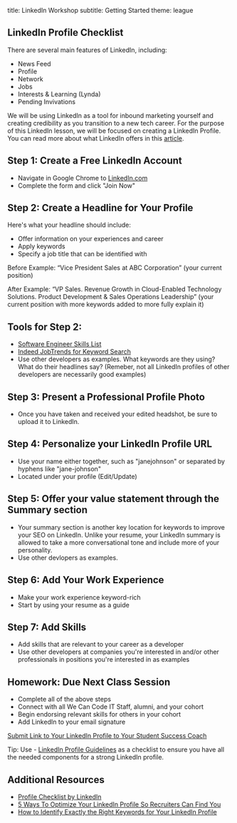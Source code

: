 title: LinkedIn Workshop
subtitle: Getting Started
theme: league

## LinkedIn Profile Checklist
There are several main features of LinkedIn, including:
- News Feed
- Profile
- Network
- Jobs
- Interests & Learning (Lynda)
- Pending Invivations

We will be using LinkedIn as a tool for inbound marketing yourself and creating credibility as you transition to a new tech career. For the purpose of this LinkedIn lesson, we will be focused on creating a LinkedIn Profile. You can read more about what LinkedIn offers in this [article](https://www.lifewire.com/what-is-linkedin-3486382).

## Step 1: Create a Free LinkedIn Account
- Navigate in Google Chrome to [LinkedIn.com](http://www.linkedin.com)
- Complete the form and click "Join Now"

## Step 2: Create a Headline for Your Profile
Here's what your headline should include:
- Offer information on your experiences and career
- Apply keywords
- Specify a job title that can be identified with

Before Example: “Vice President Sales at ABC Corporation” (your current position)

After Example: “VP Sales. Revenue Growth in Cloud-Enabled Technology Solutions. Product Development & Sales Operations Leadership”  (your current position with more keywords added to more fully explain it)

## Tools for Step 2:
- [Software Engineer Skills List](https://www.thebalance.com/software-engineer-skills-list-2062483)
- [Indeed JobTrends for Keyword Search](https://www.indeed.com/jobtrends)
- Use other developers as examples. What keywords are they using? What do their headlines say?
(Remeber, not all LinkedIn profiles of other developers are necessarily good examples)

## Step 3: Present a Professional Profile Photo
- Once you have taken and received your edited headshot, be sure to upload it to LinkedIn.

## Step 4: Personalize your LinkedIn Profile URL
- Use your name either together, such as "janejohnson" or separated by hyphens like "jane-johnson"
- Located under your profile (Edit/Update)

## Step 5: Offer your value statement through the Summary section
- Your summary section is another key location for keywords to improve your SEO on LinkedIn. Unlike your resume, your LinkedIn summary is allowed to take a more conversational tone and include more of your personality.
- Use other devlopers as examples.

## Step 6: Add Your Work Experience
- Make your work experience keyword-rich
- Start by using your resume as a guide

## Step 7: Add Skills
- Add skills that are relevant to your career as a developer
- Use other developers at companies you're interested in and/or other professionals in positions you're interested in as examples

## Homework: Due Next Class Session
- Complete all of the above steps
- Connect with all We Can Code IT Staff, alumni, and your cohort
- Begin endorsing relevant skills for others in your cohort
- Add LinkedIn to your email signature

[Submit Link to Your LinkedIn Profile to Your Student Success Coach](https://goo.gl/forms/pzOQKKrdeJeECjJI2)

Tip: Use - [LinkedIn Profile Guidelines](https://docs.google.com/spreadsheets/d/1cb4SA_08ZlHaUtQbg2GyOzS_zNYu5PHw6jnUm3_VeqQ/edit#gid=530008895) as a checklist to ensure you have all the needed components for a strong LinkedIn profile.

## Additional Resources
- [Profile Checklist by LinkedIn](https://university.linkedin.com/content/dam/university/global/en_US/site/pdf/LinkedIn%20Profile%20Checklist%20-%20College%20Students.pdf)
- [5 Ways To Optimize Your LinkedIn Profile So Recruiters Can Find You](https://www.workitdaily.com/optimize-linkedin-profile-recruiters/)
- [How to Identify Exactly the Right Keywords for Your LinkedIn Profile](https://www.job-hunt.org/linkedin-job-search/indeed-jobtrends-research.shtml)